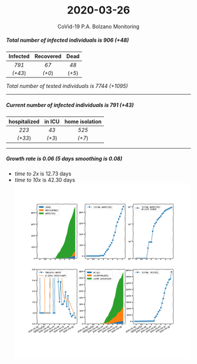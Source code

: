 <div align='center'>

# 2020-03-26
CoVid-19 P.A. Bolzano Monitoring
</div>

##### Total number of infected individuals is 906 (+48)
Infected | Recovered | Dead
:---: | :---: | :---:
*791* | *67* | *48*
*(+43*) | *(+0*) | (*+5*)

*Total number of tested individuals is 7744 (+1095)*
***
##### Current number of infected individuals is 791 (+43)
hospitalized | in ICU | home isolation
:---: | :---: | :---:
*223* |*43* |*525*
*(+33*) |*(+3*) |*(+7*)
***
##### Growth rate is 0.06 (5 days smoothing is 0.08)
- *time to 2x* is 12.73 days
- *time to 10x* is 42.30 days
![stats][stats]

[stats]: stats_P.A.Bolzano.png
